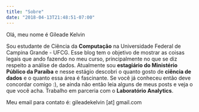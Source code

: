 ```yaml
---
title: "Sobre"
date: "2018-04-13T21:48:51-07:00"
---
```


Olá, meu nome é Gileade Kelvin

Sou estudante de Ciência da **Computação** na Universidade Federal de Campina Grande - UFCG. Esse blog tem o objetivo de mostrar as coisas legais que ando fazendo no meu curso, principalmente no que se diz respeito a análise de dados. Atualmente sou **estagiário do Ministério Público da Paraíba** e nesse estágio descobri o quanto gosto de **ciência de dados** e o quanto essa área é fascinante. Se você já conheceu então deve concordar comigo :), se ainda não então leia alguns de meus posts e veja o que você acha. Trabalho em parceria com o **Laboratório Analytics**.

Meu email para contato é: gileadekelvin [at] gmail.com
